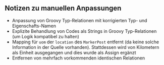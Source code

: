 Notizen zu manuellen Anpassungen
--------------------------------

- Anpassung von Groovy Typ-Relationen mit korrigierten Typ- und Eigenschafts-Namen
- Explizite Behandlung von Codes als Strings in Groovy Typ-Relationen (um Logik kompatibel zu halten)
- Mapping für `uom` der `location` des `MarkerPost` entfernt (da keine solche Information in der Quelle vorhanden). Stattdessen wird von Kilometern als Einheit ausgegangen und dies wurde als Assign ergänzt
- Entfernen von mehrfach vorkommenden identischen Relationen
